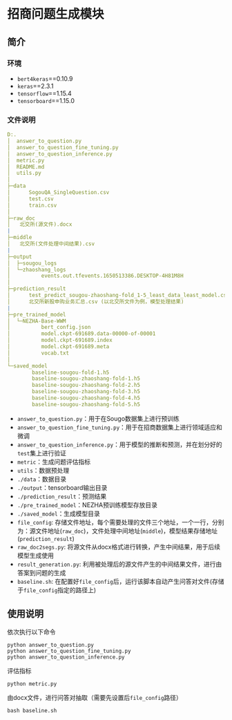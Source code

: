 # 招商问题生成模块

## 简介

### 环境

- `bert4keras`==0.10.9
- `keras`==2.3.1
- `tensorflow`==1.15.4
- `tensorboard`==1.15.0

### 文件说明

```yaml
D:.
│  answer_to_question.py
│  answer_to_question_fine_tuning.py
│  answer_to_question_inference.py
│  metric.py
│  README.md
│  utils.py
│
├─data
│      SogouQA_SingleQuestion.csv
│      test.csv
│      train.csv
│
├─raw_doc
│	北交所(源文件).docx
|
├─middle
│	北交所(文件处理中间结果).csv
|
├─output
│  ├─sougou_logs
│  └─zhaoshang_logs
│          events.out.tfevents.1650513386.DESKTOP-4H81M8H
│
├─prediction_result
│      test_predict_sougou-zhaoshang-fold_1-5_least_data_least_model.csv
│      北交所新股申购业务汇总.csv (以北交所文件为例，模型处理结果)
|
├─pre_trained_model
│  └─NEZHA-Base-WWM
│          bert_config.json
│          model.ckpt-691689.data-00000-of-00001
│          model.ckpt-691689.index
│          model.ckpt-691689.meta
│          vocab.txt
│
└─saved_model
        baseline-sougou-fold-1.h5
        baseline-sougou-zhaoshang-fold-1.h5
        baseline-sougou-zhaoshang-fold-2.h5
        baseline-sougou-zhaoshang-fold-3.h5
        baseline-sougou-zhaoshang-fold-4.h5
        baseline-sougou-zhaoshang-fold-5.h5
```

- `answer_to_question.py`：用于在Sougo数据集上进行预训练
- `answer_to_question_fine_tuning.py`：用于在招商数据集上进行领域适应和微调
- `answer_to_question_inference.py`：用于模型的推断和预测，并在划分好的`test`集上进行验证
- `metric`：生成问题评估指标
- `utils`：数据预处理
- `./data`：数据目录
- `./output`：tensorboard输出目录
- `./prediction_result`：预测结果
- `./pre_trained_model`：NEZHA预训练模型存放目录
- `./saved_model`：生成模型目录
- `file_config`: 存储文件地址，每个需要处理的文件三个地址，一个一行，分别为：源文件地址(`raw_doc`)，文件处理中间地址(`middle`)，模型结果存储地址(`prediction_result`)
- `raw_doc2segs.py`: 将源文件从docx格式进行转换，产生中间结果，用于后续模型生成使用
- `result_generation.py`: 利用被处理后的源文件产生的中间结果文件，进行由答案到问题的生成
- `baseline.sh`: 在配置好`file_config`后，运行该脚本自动产生问答对文件(存储于`file_config`指定的路径上) 



## 使用说明

依次执行以下命令

```shell
python answer_to_question.py
python answer_to_question_fine_tuning.py
python answer_to_question_inference.py
```

评估指标

```
python metric.py
```

由docx文件，进行问答对抽取（需要先设置后`file_config`路径）

```
bash baseline.sh
```

